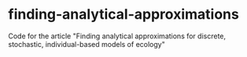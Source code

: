 # finding-analytical-approximations
Code for the article "Finding analytical approximations for discrete, stochastic, individual-based models of ecology"
